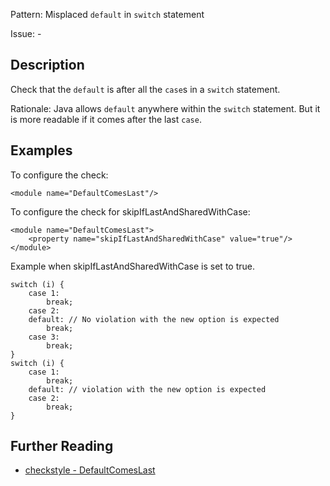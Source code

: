 Pattern: Misplaced `default` in `switch` statement

Issue: -

## Description

Check that the `default` is after all the `case`s in a `switch` statement. 

Rationale: Java allows `default` anywhere within the `switch` statement. But it is more readable if it comes after the last `case`. 

## Examples

To configure the check: 
    
    
    <module name="DefaultComesLast"/>
            

To configure the check for skipIfLastAndSharedWithCase: 
    
    
    <module name="DefaultComesLast">
        <property name="skipIfLastAndSharedWithCase" value="true"/>
    </module>
            

Example when skipIfLastAndSharedWithCase is set to true. 
    
    
    switch (i) {
        case 1:
            break;
        case 2:
        default: // No violation with the new option is expected
            break;
        case 3:
            break;
    }
    switch (i) {
        case 1:
            break;
        default: // violation with the new option is expected
        case 2:
            break;
    }

## Further Reading

* [checkstyle - DefaultComesLast](http://checkstyle.sourceforge.net/config_coding.html#DefaultComesLast)